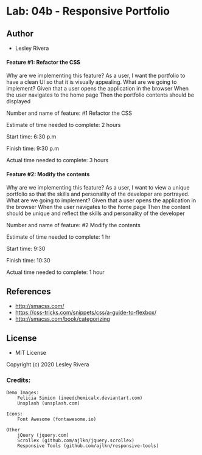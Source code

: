 # Lab: 04b - Responsive Portfolio

## Author
- Lesley Rivera


#### Feature #1: Refactor the CSS
Why are we implementing this feature?
As a user, I want the portfolio to have a clean UI so that it is visually appealing.
What are we going to implement?
Given that a user opens the application in the browser
When the user navigates to the home page
Then the portfolio contents should be displayed

 Number and name of feature: #1 Refactor the CSS

Estimate of time needed to complete: 2 hours 

 Start time: 6:30 p.m

Finish time: 9:30 p.m

Actual time needed to complete: 3 hours 

#### Feature #2: Modify the contents
Why are we implementing this feature?
As a user, I want to view a unique portfolio so that the skills and personality of the developer are portrayed.
What are we going to implement?
Given that a user opens the application in the browser
When the user navigates to the home page
Then the content should be unique and reflect the skills and personality of the developer

Number and name of feature: #2 Modify the contents

Estimate of time needed to complete: 1 hr

Start time: 9:30

Finish time: 10:30

Actual time needed to complete: 1 hour 

## References
- http://smacss.com/
- https://css-tricks.com/snippets/css/a-guide-to-flexbox/
- http://smacss.com/book/categorizing

## License
- MIT License

Copyright (c) 2020 Lesley Rivera




### Credits:

	Demo Images:
		Felicia Simion (ineedchemicalx.deviantart.com)
		Unsplash (unsplash.com)

	Icons:
		Font Awesome (fontawesome.io)

	Other
		jQuery (jquery.com)
		Scrollex (github.com/ajlkn/jquery.scrollex)
		Responsive Tools (github.com/ajlkn/responsive-tools)
